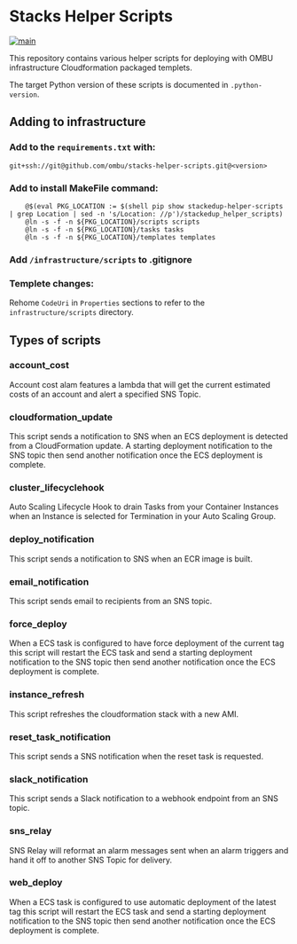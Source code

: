 # Stacks Helper Scripts

[![main](https://github.com/ombu/stacks-helper-scripts/actions/workflows/main.yml/badge.svg)](https://github.com/ombu/stacks-helper-scripts/actions/workflows/main.yml)

This repository contains various helper scripts for deploying with OMBU
infrastructure Cloudformation packaged templets.

The target Python version of these scripts is documented in `.python-version`.

## Adding to infrastructure

### Add to the `requirements.txt` with:

```
git+ssh://git@github.com/ombu/stacks-helper-scripts.git@<version>
```

### Add to install MakeFile command:

```
	@$(eval PKG_LOCATION := $(shell pip show stackedup-helper-scripts | grep Location | sed -n 's/Location: //p')/stackedup_helper_scripts)
	@ln -s -f -n ${PKG_LOCATION}/scripts scripts
	@ln -s -f -n ${PKG_LOCATION}/tasks tasks
	@ln -s -f -n ${PKG_LOCATION}/templates templates
```

### Add `/infrastructure/scripts` to .gitignore

### Templete changes:

Rehome `CodeUri` in `Properties` sections to refer to the `infrastructure/scripts`
directory.

## Types of scripts

### account_cost

Account cost alam features a lambda that will get the current estimated
costs of an account and alert a specified SNS Topic.

### cloudformation_update

This script sends a notification to SNS when an ECS deployment is detected from
a CloudFormation update. A starting deployment notification to the SNS topic
then send another notification once the ECS deployment is complete.

### cluster_lifecyclehook

Auto Scaling Lifecycle Hook to drain Tasks from your Container Instances
when an Instance is selected for Termination in your Auto Scaling Group.

### deploy_notification

This script sends a notification to SNS when an ECR image is built.

### email_notification

This script sends email to recipients from an SNS topic.

### force_deploy

When a ECS task is configured to have force deployment of the current tag
this script will restart the ECS task and send a starting deployment
notification to the SNS topic then send another notification once the ECS
deployment is complete.

### instance_refresh

This script refreshes the cloudformation stack with a new AMI.

### reset_task_notification

This script sends a SNS notification when the reset task is requested.

### slack_notification

This script sends a Slack notification to a webhook endpoint from an SNS topic.

### sns_relay

SNS Relay will reformat an alarm messages sent when an alarm triggers and hand
it off to another SNS Topic for delivery.

### web_deploy

When a ECS task is configured to use automatic deployment of the latest tag
this script will restart the ECS task and send a starting deployment
notification to the SNS topic then send another notification once the ECS
deployment is complete.
